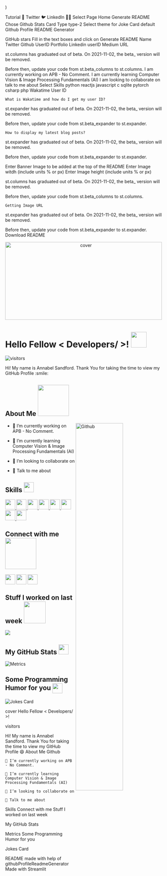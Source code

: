 )

Tutorial 📖
Twitter 🐦
LinkedIn 👨‍💻
Select Page
Home
Generate README
Chose Github Stats Card Type
type-2
Select theme for Joke Card
default
Github Profile README Generator

GitHub stars
Fill in the text boxes and click on Generate README
Name
Twitter
Github UserID
Portfolio
Linkedin userID
Medium URL

st.columns has graduated out of beta. On 2021-11-02, the beta_ version will be removed.

Before then, update your code from st.beta_columns to st.columns.
I am currently working on
APB - No Comment.
I am currently learning
Computer Vision & Image Processing Fundamentals (AI)
I am looking to collaborate on
talk to me about
Select Skills
python
reactjs
javascript
c
sqlite
pytorch
csharp
php
Wakatime User ID

    What is Wakatime and how do I get my user ID?

st.expander has graduated out of beta. On 2021-11-02, the beta_ version will be removed.

Before then, update your code from st.beta_expander to st.expander.

    How to display my latest blog posts?

st.expander has graduated out of beta. On 2021-11-02, the beta_ version will be removed.

Before then, update your code from st.beta_expander to st.expander.

Enter Banner Image to be added at the top of the README
Enter Image witdh (include units % or px)
Enter Image height (include units % or px)

st.columns has graduated out of beta. On 2021-11-02, the beta_ version will be removed.

Before then, update your code from st.beta_columns to st.columns.

    Getting Image URL

st.expander has graduated out of beta. On 2021-11-02, the beta_ version will be removed.

Before then, update your code from st.beta_expander to st.expander.
Download README

<div align="center">
<img width="100%" height = "250px" src="https://static.wikia.nocookie.net/sailor-moon/images/3/36/Sailor_Moon_Banner.jpg/revision/latest?cb=20140206142654&path-prefix=de" alt="cover" />
</div>

<h1> Hello Fellow < Developers/ >! <img src = "https://raw.githubusercontent.com/MartinHeinz/MartinHeinz/master/wave.gif" width = 50px> </h1>
<p align='center'>

![visitors](https://visitor-badge.glitch.me/badge?page_id=annabelsandford.annabelsandford)

</p>
<div size='20px'> Hi! My name is Annabel Sandford. Thank You for taking the time to view my GitHub Profile :smile: 
</div>

<h2> About Me <img src = "https://media0.giphy.com/media/KDDpcKigbfFpnejZs6/giphy.gif?cid=ecf05e47oy6f4zjs8g1qoiystc56cu7r9tb8a1fe76e05oty&rid=giphy.gif" width = 100px></h2>

<img width="55%" align="right" alt="Github" src="https://raw.githubusercontent.com/onimur/.github/master/.resources/git-header.svg" />


- 🔭 I’m currently working on APB - No Comment.

- 🌱 I’m currently learning Computer Vision & Image Processing Fundamentals (AI) 

- 👯 I’m looking to collaborate on  

- 💬 Talk to me about  

<h2> Skills <img src = "https://media2.giphy.com/media/QssGEmpkyEOhBCb7e1/giphy.gif?cid=ecf05e47a0n3gi1bfqntqmob8g9aid1oyj2wr3ds3mg700bl&rid=giphy.gif" width = 32px> </h2>
<a href= https://github.com/annabelsandford?tab=repositories&q=&type=&language=python&sort= > <img width ='32px' src ='https://raw.githubusercontent.com/rahulbanerjee26/githubAboutMeGenerator/main/icons/python.svg'> </a>
<a href= https://github.com/annabelsandford?tab=repositories&q=&type=&language=reactjs&sort= > <img width ='32px' src ='https://raw.githubusercontent.com/rahulbanerjee26/githubAboutMeGenerator/main/icons/reactjs.svg'> </a>
<a href= https://github.com/annabelsandford?tab=repositories&q=&type=&language=javascript&sort= > <img width ='32px' src ='https://raw.githubusercontent.com/rahulbanerjee26/githubAboutMeGenerator/main/icons/javascript.svg'> </a>
<a href= https://github.com/annabelsandford?tab=repositories&q=&type=&language=c&sort= > <img width ='32px' src ='https://raw.githubusercontent.com/rahulbanerjee26/githubAboutMeGenerator/main/icons/c.svg'> </a>
<a href= https://github.com/annabelsandford?tab=repositories&q=&type=&language=sqlite&sort= > <img width ='32px' src ='https://raw.githubusercontent.com/rahulbanerjee26/githubAboutMeGenerator/main/icons/sqlite.svg'> </a>
<a href= https://github.com/annabelsandford?tab=repositories&q=&type=&language=pytorch&sort= > <img width ='32px' src ='https://raw.githubusercontent.com/rahulbanerjee26/githubAboutMeGenerator/main/icons/pytorch.svg'> </a>
<a href= https://github.com/annabelsandford?tab=repositories&q=&type=&language=csharp&sort= > <img width ='32px' src ='https://raw.githubusercontent.com/rahulbanerjee26/githubAboutMeGenerator/main/icons/csharp.svg'> </a>
<a href= https://github.com/annabelsandford?tab=repositories&q=&type=&language=php&sort= > <img width ='32px' src ='https://raw.githubusercontent.com/rahulbanerjee26/githubAboutMeGenerator/main/icons/php.svg'> </a>


<h2> Connect with me <img src='https://raw.githubusercontent.com/ShahriarShafin/ShahriarShafin/main/Assets/handshake.gif' width="100px"> </h2>
<a href = 'https://www.linkedin.com/in/annabelsandford'> <img width = '32px' align= 'center' src="https://raw.githubusercontent.com/rahulbanerjee26/githubAboutMeGenerator/main/icons/linked-in-alt.svg"/></a> 
<a href = 'https://www.twitter.com/annie_sandford'> <img width = '32px' align= 'center' src="https://raw.githubusercontent.com/rahulbanerjee26/githubAboutMeGenerator/main/icons/twitter.svg"/></a> 
<a href = 'https://www.github.com/annabelsandford'> <img width = '32px' align= 'center' src="https://raw.githubusercontent.com/rahulbanerjee26/githubAboutMeGenerator/main/icons/github.svg"/></a> 


<h2> Stuff I worked on last week  <img src = "https://media1.giphy.com/media/JZ40cnfnN11KycrvMF/giphy.gif?cid=ecf05e47a0n3gi1bfqntqmob8g9aid1oyj2wr3ds3mg700bl&rid=giphy.gif" width = 70px> </h2>
<a href="https://github.com/anuraghazra/github-readme-stats">
<img align="center" src="https://github-readme-stats.vercel.app/api/wakatime?username=@&compact=True"/>
</a>
<br>


<h2> My GitHub Stats <img src='https://media1.giphy.com/media/du3J3cXyzhj75IOgvA/giphy.gif?cid=ecf05e47x2g034i9pzwtzzsd3xgg2w9nr94t4tflbbgo3008&rid=giphy.gif' width='32px'> </h2>

![Metrics](https://metrics.lecoq.io/annabelsandford?template=terminal&base.header=0&base.activity=0&base.repositories=0&base.metadata=0&languages=1&languages.limit=8&languages.colors=github&languages.threshold=0%25&config.timezone=America%2FToronto)

<h2> Some Programming Humor for you <img align ='center' src='https://media2.giphy.com/media/UQDSBzfyiBKvgFcSTw/giphy.gif?cid=ecf05e47p3cd513axbek3f56ti3jzizq8hincw20jauyyfyw&rid=giphy.gif' width = '32px'></h2>

![Jokes Card](https://readme-jokes.vercel.app/api?theme=default)

cover
Hello Fellow < Developers/ >!

visitors

Hi! My name is Annabel Sandford. Thank You for taking the time to view my GitHub Profile :smile:
About Me
Github

    🔭 I’m currently working on APB - No Comment.

    🌱 I’m currently learning Computer Vision & Image Processing Fundamentals (AI)

    👯 I’m looking to collaborate on

    💬 Talk to me about 

Skills
Connect with me
Stuff I worked on last week

My GitHub Stats

Metrics
Some Programming Humor for you

Jokes Card

README made with help of githubProfileReadmeGenerator
Made with Streamlit
